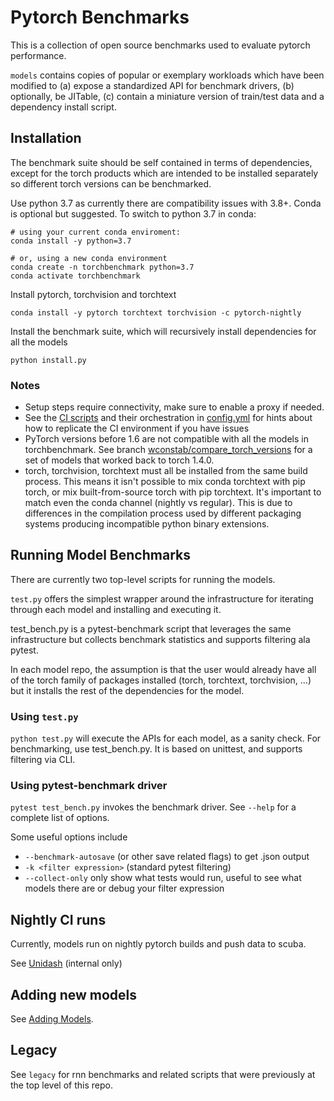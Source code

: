# Pytorch Benchmarks
This is a collection of open source benchmarks used to evaluate pytorch performance.

`models` contains copies of popular or exemplary workloads which have been modified to
(a) expose a standardized API for benchmark drivers, (b) optionally, be JITable,
 (c) contain a miniature version of train/test data and a dependency install script.

## Installation
The benchmark suite should be self contained in terms of dependencies,
except for the torch products which are intended to be installed separately so
different torch versions can be benchmarked.

Use python 3.7 as currently there are compatibility issues with 3.8+.  Conda is optional but suggested.  To switch to python 3.7 in conda:
```
# using your current conda enviroment:
conda install -y python=3.7

# or, using a new conda environment
conda create -n torchbenchmark python=3.7
conda activate torchbenchmark
```

Install pytorch, torchvision and torchtext
```
conda install -y pytorch torchtext torchvision -c pytorch-nightly
```

Install the benchmark suite, which will recursively install dependencies for all the models
```
python install.py
```


### Notes
- Setup steps require connectivity, make sure to enable a proxy if needed.
- See the [CI scripts](scripts/) and their orchestration in [config.yml](.circleci/config.yml) 
for hints about how to replicate the CI environment if you have issues
- PyTorch versions before 1.6 are not compatible with all the models in torchbenchmark.  See branch [wconstab/compare_torch_versions](https://github.com/pytorch/benchmark/tree/wconstab/compare_torch_versions) for a set of models that worked back to torch 1.4.0.
- torch, torchvision, torchtext must all be installed from the same build process.  This means it isn't possible to mix conda torchtext
  with pip torch, or mix built-from-source torch with pip torchtext.  It's important to match even the conda channel (nightly vs regular).
  This is due to differences in the compilation process used by different packaging systems producing incompatible python binary extensions.


## Running Model Benchmarks
There are currently two top-level scripts for running the models.

`test.py` offers the simplest wrapper around the infrastructure for iterating through each model and installing and executing it.

test_bench.py is a pytest-benchmark script that leverages the same infrastructure but collects benchmark statistics and supports filtering ala pytest.  

In each model repo, the assumption is that the user would already have all of the torch family of packages installed (torch, torchtext, torchvision, ...) but it installs the rest of the dependencies for the model.

### Using `test.py`
`python test.py` will execute the APIs for each model, as a sanity check.  For benchmarking, use test_bench.py.  It is based on unittest, and supports filtering via CLI.

### Using pytest-benchmark driver
`pytest test_bench.py` invokes the benchmark driver.  See `--help` for a complete list of options.  

Some useful options include
- `--benchmark-autosave` (or other save related flags) to get .json output
- `-k <filter expression>` (standard pytest filtering)
- `--collect-only` only show what tests would run, useful to see what models there are or debug your filter expression

## Nightly CI runs
Currently, models run on nightly pytorch builds and push data to scuba.

See [Unidash](https://www.internalfb.com/intern/unidash/dashboard/pytorch_benchmarks/hub_detail/) (internal only)

## Adding new models

See [Adding Models](torchbenchmark/models/ADDING_MODELS.md).

## Legacy
See `legacy` for rnn benchmarks and related scripts that were previously at the top level of this repo.
